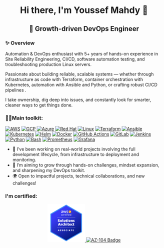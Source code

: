 <h1 align="center">Hi there, I'm Youssef Mahdy 👋</h1>

<h2 align="center">🔆 Growth-driven DevOps Engineer</h2>

### ✨ Overview

Automation & DevOps enthusiast with 5+ years of hands-on experience in Site Reliability Engineering, CI/CD, software automation testing, and troubleshooting production Linux servers.

Passionate about building reliable, scalable systems — whether through infrastructure as code with Terraform, container orchestration with Kubernetes, automation with Ansible and Python, or crafting robust CI/CD pipelines .

I take ownership, dig deep into issues, and constantly look for smarter, cleaner ways to get things done.

### 👨‍💻Main toolkit:

<p align="left">
  <a href="https://aws.amazon.com/" target="_blank"><img src="https://cdn.worldvectorlogo.com/logos/aws-2.svg" alt="AWS" height="30"/></a>
  <a href="https://cloud.google.com" target="_blank"><img src="https://cdn.jsdelivr.net/gh/devicons/devicon/icons/googlecloud/googlecloud-original.svg" width="40" alt="GCP"/></a>
  <a href="https://azure.microsoft.com" target="_blank"><img src="https://cdn.jsdelivr.net/gh/devicons/devicon/icons/azure/azure-original.svg" width="40" alt="Azure"/></a>
  <a href="https://www.redhat.com" target="_blank"><img src="https://cdn.jsdelivr.net/gh/devicons/devicon/icons/redhat/redhat-original.svg" width="40" alt="Red Hat"/></a>
  <a href="https://www.linux.org" target="_blank"><img src="https://cdn.jsdelivr.net/gh/devicons/devicon/icons/linux/linux-original.svg" width="40" alt="Linux"/></a>
  <a href="https://www.terraform.io" target="_blank"><img src="https://www.vectorlogo.zone/logos/terraformio/terraformio-icon.svg" width="40" alt="Terraform"/></a>
  <a href="https://www.ansible.com" target="_blank"><img src="https://www.vectorlogo.zone/logos/ansible/ansible-icon.svg" width="40" alt="Ansible"/></a>
  <a href="https://kubernetes.io" target="_blank"><img src="https://cdn.jsdelivr.net/gh/devicons/devicon/icons/kubernetes/kubernetes-plain.svg" width="40" alt="Kubernetes"/></a>
  <a href="https://helm.sh" target="_blank"><img src="https://www.vectorlogo.zone/logos/helmsh/helmsh-icon.svg" width="40" alt="Helm"/></a>
  <a href="https://www.docker.com" target="_blank"><img src="https://cdn.jsdelivr.net/gh/devicons/devicon/icons/docker/docker-original.svg" width="40" alt="Docker"/></a>
  <a href="https://github.com/features/actions" target="_blank"><img src="https://avatars.githubusercontent.com/u/44036562?s=200&v=4" width="40" alt="GitHub Actions"/></a>
  <a href="https://about.gitlab.com" target="_blank"><img src="https://cdn.jsdelivr.net/gh/devicons/devicon/icons/gitlab/gitlab-original.svg" width="40" alt="GitLab"/></a>
  <a href="https://www.jenkins.io" target="_blank"><img src="https://www.vectorlogo.zone/logos/jenkins/jenkins-icon.svg" width="40" alt="Jenkins"/></a>
  <a href="https://www.python.org" target="_blank"><img src="https://cdn.jsdelivr.net/gh/devicons/devicon/icons/python/python-original.svg" width="40" alt="Python"/></a>
  <a href="https://www.gnu.org/software/bash/" target="_blank"><img src="https://cdn.jsdelivr.net/gh/devicons/devicon/icons/bash/bash-original.svg" width="40" alt="Bash"/></a>
  <a href="https://prometheus.io" target="_blank"><img src="https://www.vectorlogo.zone/logos/prometheusio/prometheusio-icon.svg" width="40" alt="Prometheus"/></a>
  <a href="https://grafana.com" target="_blank"><img src="https://www.vectorlogo.zone/logos/grafana/grafana-icon.svg" width="40" alt="Grafana"/></a>
</p>


- 🔭 I’ve been working on real-world projects involving the full development lifecycle, from infrastructure to deployment and monitoring.
- 🎯 I’m aiming to grow through hands-on challenges, mindset expansion, and sharpening my DevOps toolkit.
- 🌍 Open to impactful projects, technical collaborations, and new challenges!

### I'm certified:
<p align="center">
  <a href="https://www.credly.com/badges/066bf723-3566-4bf0-bce1-c7e180d5c0cb/public_url" target="_blank">
    <img src="./aws-certified-solutions-architect-associate.png" width="120" alt="AWS SAA Badge"/>
  </a>
  <a href="https://learn.microsoft.com/api/credentials/share/en-us/YoussefMahdy-4032/21B52F415285D1F3?sharingId=585E7C0381DF4E3D" target="_blank">
    <img src="https://learn.microsoft.com/en-us/media/learn/certification/badges/microsoft-certified-associate-badge.svg" width="120" alt="AZ-104 Badge"/>
  </a>
</p>
<!--
**youssefadelG/youssefadelG** is a ✨ _special_ ✨ repository because its `README.md` (this file) appears on your GitHub profile.

Here are some ideas to get you started:

- 🔭 I’m currently working on ...
- 🌱 I’m currently learning ...
- 👯 I’m looking to collaborate on ...
- 🤔 I’m looking for help with ...
- 💬 Ask me about ...
- 📫 How to reach me: ...
- 😄 Pronouns: ...
- ⚡ Fun fact: ...
-->
